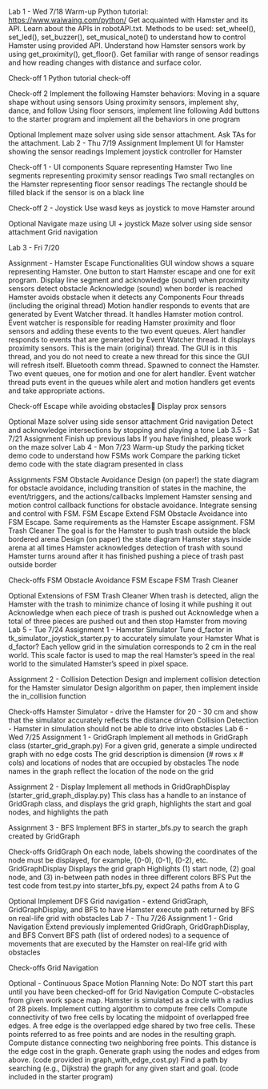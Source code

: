 Lab 1 - Wed 7/18
Warm-up
Python tutorial: https://www.waiwaing.com/python/
Get acquainted with Hamster and its API. Learn about the APIs in robotAPI.txt. Methods to be used: set_wheel(), set_led(), set_buzzer(), set_musical_note() to understand how to control Hamster using provided API.
Understand how Hamster sensors work by using get_proximity(), get_floor(). Get familiar with range of sensor readings and how reading changes with distance and surface color.

Check-off 1
Python tutorial check-off

Check-off 2
Implement the following Hamster behaviors: 
Moving in a square shape without using sensors
Using proximity sensors, implement shy, dance, and follow
Using floor sensors, implement line following
Add buttons to the starter program and implement all the behaviors in one program

Optional
Implement maze solver using side sensor attachment. Ask TAs for the attachment.
Lab 2 - Thu 7/19
Assignment
Implement UI for Hamster showing the sensor readings
Implement joystick controller for Hamster

Check-off 1 - UI components
Square representing Hamster
Two line segments representing proximity sensor readings
Two small rectangles on the Hamster representing floor sensor readings
The rectangle should be filled black if the sensor is on a black line

Check-off 2 - Joystick
Use wasd keys as joystick to move Hamster around

Optional
Navigate maze using UI + joystick
Maze solver using side sensor attachment
Grid navigation

Lab 3 - Fri 7/20

Assignment - Hamster Escape
Functionalities
GUI window shows a square representing Hamster. One button to start Hamster escape and one for exit program.
Display line segment and acknowledge (sound) when proximity sensors detect obstacle
Acknowledge (sound) when border is reached
Hamster avoids obstacle when it detects any
Components
Four threads (including the original thread)
Motion handler responds to events that are generated by Event Watcher thread. It handles Hamster motion control.
Event watcher is responsible for reading Hamster proximity and floor sensors and adding these events to the two event queues.
Alert handler responds to events that are generated by Event Watcher thread. It displays proximity sensors. This is the main (original) thread. The GUI is in this thread, and you do not need to create a new thread for this since the GUI will refresh itself.
Bluetooth comm thread. Spawned to connect the Hamster.
Two event queues, one for motion and one for alert handler. Event watcher thread puts event in the queues while alert and motion handlers get events and take appropriate actions.

Check-off
Escape while avoiding obstacles
Display prox sensors

Optional
Maze solver using side sensor attachment
Grid navigation
Detect and acknowledge intersections by stopping and playing a tone
Lab 3.5 - Sat 7/21
Assignment
Finish up previous labs
If you have finished, please work on the maze solver
Lab 4 - Mon 7/23
Warm-up
Study the parking ticket demo code to understand how FSMs work
Compare the parking ticket demo code with the state diagram presented in class

Assignments
FSM Obstacle Avoidance
Design (on paper!) the state diagram for obstacle avoidance, including transition of states in the machine, the event/triggers, and the actions/callbacks
Implement Hamster sensing and motion control callback functions for obstacle avoidance. Integrate sensing and control with FSM.
FSM Escape
Extend FSM Obstacle Avoidance into FSM Escape. Same requirements as the Hamster Escape assignment.
FSM Trash Cleaner
The goal is for the Hamster to push trash outside the black bordered arena
Design (on paper) the state diagram
Hamster stays inside arena at all times
Hamster acknowledges detection of trash with sound
Hamster turns around after it has finished pushing a piece of trash past outside border

Check-offs
FSM Obstacle Avoidance
FSM Escape
FSM Trash Cleaner

Optional
Extensions of FSM Trash Cleaner
When trash is detected, align the Hamster with the trash to minimize chance of losing it while pushing it out
Acknowledge when each piece of trash is pushed out
Acknowledge when a total of three pieces are pushed out and then stop Hamster from moving
Lab 5 - Tue 7/24
Assignment 1 - Hamster Simulator
Tune d_factor in tk_simulator_joystick_starter.py to accurately simulate your Hamster
What is d_factor? Each yellow grid in the simulation corresponds to 2 cm in the real world. This scale factor is used to map the real Hamster’s speed in the real world to the simulated Hamster’s speed in pixel space.

Assignment 2 - Collision Detection
Design and implement collision detection for the Hamster simulator
Design algorithm on paper, then implement inside the in_collision function

Check-offs
Hamster Simulator - drive the Hamster for 20 - 30 cm and show that the simulator accurately reflects the distance driven
Collision Detection - Hamster in simulation should not be able to drive into obstacles
Lab 6 - Wed 7/25
Assignment 1 - GridGraph
Implement all methods in GridGraph class (starter_grid_graph.py)
For a given grid, generate a simple undirected graph with no edge costs
The grid description is dimension (# rows x # cols) and locations of nodes that are occupied by obstacles
The node names in the graph reflect the location of the node on the grid

Assignment 2 - Display
Implement all methods in GridGraphDisplay (starter_grid_graph_display.py)
This class has a handle to an instance of GridGraph class, and displays the grid graph, highlights the start and goal nodes, and highlights the path

Assignment 3 - BFS
Implement BFS in starter_bfs.py to search the graph created by GridGraph

Check-offs
GridGraph
On each node, labels showing the coordinates of the node must be displayed, for example, (0-0), (0-1), (0-2), etc.
GridGraphDisplay
Displays the grid graph
Highlights (1) start node, (2) goal node, and (3) in-between path nodes in three different colors
BFS
Put the test code from test.py into starter_bfs.py, expect 24 paths from A to G

Optional
Implement DFS
Grid navigation - extend GridGraph, GridGraphDisplay, and BFS to have Hamster execute path returned by BFS on real-life grid with obstacles
Lab 7 - Thu 7/26
Assignment 1 - Grid Navigation
Extend previously implemented GridGraph, GridGraphDisplay, and BFS
Convert BFS path (list of ordered nodes) to a sequence of movements that are executed by the Hamster on real-life grid with obstacles

Check-offs
Grid Navigation

Optional - Continuous Space Motion Planning
Note: Do NOT start this part until you have been checked-off for Grid Navigation
Compute C-obstacles from given work space map. Hamster is simulated as a circle with a radius of 28 pixels.
Implement cutting algorithm to compute free cells
Compute connectivity of two free cells by locating the midpoint of overlapped free edges. A free edge is the overlapped edge shared by two free cells. These points referred to as free points and are nodes in the resulting graph.
Compute distance connecting two neighboring free points. This distance is the edge cost in the graph.
Generate graph using the nodes and edges from above. (code provided in graph_with_edge_cost.py)
Find a path by searching (e.g., Dijkstra) the graph for any given start and goal. (code included in the starter program)

